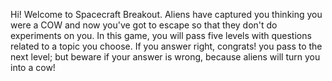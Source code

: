 Hi! Welcome to Spacecraft Breakout. 
Aliens have captured you thinking you were a COW 
and now you've got to escape so that they don't do 
experiments on you.
In this game, you will pass five levels with 
questions related to a topic you choose. If you 
answer right, congrats! you pass to the next level; 
but beware if your answer is wrong, because 
aliens will turn you into a cow!
